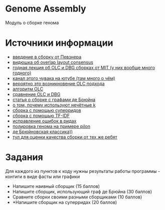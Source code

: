 # Genome Assembly
Модуль о сборке генома


# Источники информации
* [введение в сборку от Певзнера](http://users.dimi.uniud.it/~alberto.policriti/home/sites/default/files/bioinformatica-specialistica/PS_chapter-3.pdf)
* [видюшка об overlap layout consensus](https://www.youtube.com/watch?v=hB2i_Uwm-HQ)
* [годная лекция об OLC и DBG сборках от MIT (у них вообще много годного)](https://www.youtube.com/watch?v=ZYW2AeDE6wU)
* [канал этого чувака на ютубе (там много о чём)](https://www.youtube.com/user/RobEdwardsSDSU/videos)
* [вероятно это возникновение OLC подхода](https://www.ncbi.nlm.nih.gov/pubmed/?term=Myers+EW.+Toward+simplifying+and+accurately+formulating+fragment)
* [алгоритм OLC](http://www.cs.jhu.edu/~langmea/resources/lecture_notes/assembly_olc.pdf)
* [сравнение OLC и DBG](https://watermark.silverchair.com/elr035.pdf?token=AQECAHi208BE49Ooan9kkhW_Ercy7Dm3ZL_9Cf3qfKAc485ysgAAAlEwggJNBgkqhkiG9w0BBwagggI-MIICOgIBADCCAjMGCSqGSIb3DQEHATAeBglghkgBZQMEAS4wEQQMvCaVMAaS5PVm5EtqAgEQgIICBFeNBwmIWD-eq8Pw3Er-2K7oJCRM_-H6EbSQg0urU4dPR2y91ulnLR2mRxKSRSKAAYhiDqd91WWAc2dhp0_LKJq4LZilOkmGtGSN7PQMaFVyfDYhOzyvbWl67xpIpsSh4Zi33v28O4nCQ-einSfhACWFUy9CIDO-HgG44ESGQF0H3aFRloR0vr6f1kybUvvEfs6k0ZZBtcxJDQZCyBK3GyeADHfUSWUAmXpGX3jFpx1WUqBVhGYG048Ny5mqdOmCEbQ3kouBn09nA7sw4GT78mu9IRH-eJmPd40qy4kC4pkNPUX1XDeXV7I0jBMp3cX4JVlYOjDLGkxkR6SEt1R2ujV_DVVxyTz4V8534rhPo2JupqK0gl6yNqpbWIhLQEJa1Dyn0Lrs7ksrHlB6fIT0-4_ioApt7z3Jwa_fYITLLEx_CcritJcfPa9JQp86eX4L4aGyzIaDTuHeIyCkYKvZDzNtFoL-SVP83dWVSv7bsqfyhf8U6fM2sZZ_tW4O5eMZe5tK9vj1UwhUgGHYD64lEiiXoqXY1m-fwBMIpY7orI6xLaeBFqK4GVxktwqd4GFdj6RyuaU5w4NfWXCRQ09X1Wr_4mPQoq_AV-G-E5i0lTCrGEJsR4VObKvO0OoeWtc9vpqwIGml5V1a0Onnu-KAk4X0S4CNcOVwiCa4IunvhgsOZ7TW8g)
* [статья о сборке с графами де Брюйна](https://www.ncbi.nlm.nih.gov/pubmed/22068540)
* [о том, почему используют нечётные k](https://bioinformatics.stackexchange.com/questions/156/why-do-some-assemblers-require-an-odd-length-kmer-for-the-construction-of-de-bru)
* [сборка с помощью суперридов](https://watermark.silverchair.com/btt476.pdf?token=AQECAHi208BE49Ooan9kkhW_Ercy7Dm3ZL_9Cf3qfKAc485ysgAAAnYwggJyBgkqhkiG9w0BBwagggJjMIICXwIBADCCAlgGCSqGSIb3DQEHATAeBglghkgBZQMEAS4wEQQMkAIKyqgV6_m1XfNxAgEQgIICKdSIp-gVaKFz3DEsCT24g8BZN0HMhBk5ryOkc16e28f3lBgQ6Dn_D08_dNwSmJFHmAxll1rN2HTjYUt35N1UpDAkZL6BK_pUKHibb_yVxkF7dAuyWbCEemwfpTnab1mw7l2wc6iSWu806BD4uB4Cwo0kRAdQFUoPm9FsSbli01Pqxo8OSArtdgE1XsNjiStCyRburnJWO6gTjUmUZI5HY_a2XbDYye-Gw4K7GZmax85oKK4dMDbe7mkuRR2I7dW450_r7Xx7UZEQHeLam121nq83bl2ZxsEfNBs5TLKUFEVqW7sKHWG9zoBcXwiEbKZqFDk4P_sBUFBWdu99HLg40NYeCo0__sIlHRNopzwEOPlAxUSOV4OzMZDiIml60XcZj_zdjCIxLw841hKEHKxUCIWxDHPSGkeSLC-b1zAsgYXEa8LZzD2KzXhIvWBD17rzA55OnDqM3wma7bjper8iPcD8oN714FM7IPLfw03tKwO7vjlw8zaOtx4wsO_z2X-8Lx_jbHAZ8E3MBKRm6F2beVzr4FcEc1SUUxq_7WONfQjQ_vDQuVJZgM1twY0sI4FlqoToeyePuLnlInAoQEcd6WOY66h8-LeET5NusGlty2s49XkJ7wwnhtiNNoy_7roGXgPIkCehRw-nMzkLX3nXx-aav3eZmo9v30SjQ5Y72zYz0RTKJYOVbM1g3pK400brhYhrYKTa0-OyQCWoLJK7x2w-51b7X3KpMeM)
* [сборка с помощью TF-IDF](https://genome.cshlp.org/content/27/5/722.full.pdf+html)
* [исправление ошибок в ридах](https://www.ncbi.nlm.nih.gov/pubmed/?term=Comparative+assessment+of+long-read+error+correction+software+applied+to+Nanopore+RNA-sequencing+data)
* [полировка генома на примере pilon](https://journals.plos.org/plosone/article/file?id=10.1371/journal.pone.0112963&type=printable)
* [де Брюйновская классика))](http://cab.spbu.ru/software/spades/)
* [тул для оценки качества сборки от тех же ребят](http://cab.spbu.ru/software/quast/)


# Задания
Для каждого из пунктов к коду нужны результаты работы программы - контиги в виде фасты или графики
* Напишите наивный сборщик (15 баллов)
* Напишите сборщик, использующий граф де Брюйна (30 баллов)
* Сравните сборки своими разными сборщиками (10 баллов)
* *Напишите сборщик на суперридах (20 баллов)